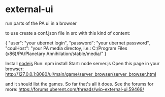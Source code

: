external-ui
===========

run parts of the PA ui in a browser

to use create a conf.json file in src with this kind of content:

{
	"user": "your ubernet login",
	"password": "your ubernet password",
	"couiHost": "your PA media directoy, i.e.: C:/Program Files (x86)/PA/Planetary Annihilation/stable/media/" 
}

Install [nodejs](http://nodejs.org/download/)
Run: npm install
Start: node server.js
Open this page in your browser:
http://127.0.0.1:8080/ui/main/game/server_browser/server_browser.html

and it should list the games. So far that's all it does. See the forums for more: https://forums.uberent.com/threads/wip-external-ui.59469/
